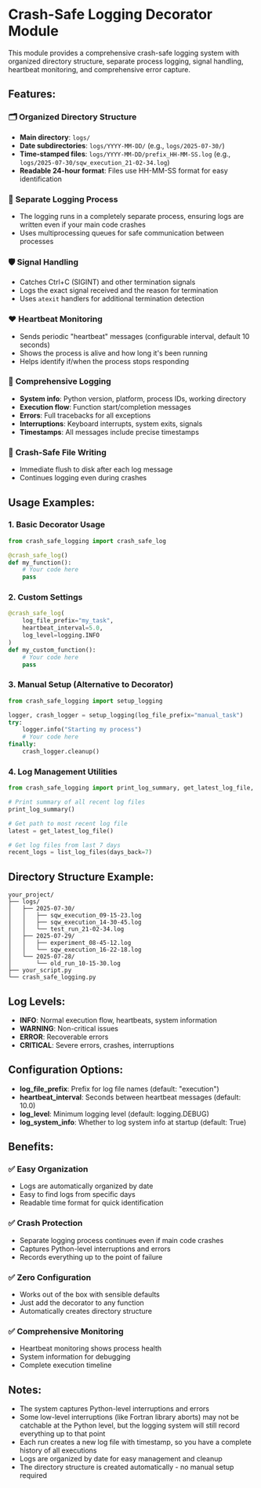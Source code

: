 # Crash-Safe Logging Decorator Module

This module provides a comprehensive crash-safe logging system with organized directory structure, separate process logging, signal handling, heartbeat monitoring, and comprehensive error capture.

## Features:

### 🗂️ **Organized Directory Structure**
- **Main directory**: `logs/`
- **Date subdirectories**: `logs/YYYY-MM-DD/` (e.g., `logs/2025-07-30/`)
- **Time-stamped files**: `logs/YYYY-MM-DD/prefix_HH-MM-SS.log` (e.g., `logs/2025-07-30/sqw_execution_21-02-34.log`)
- **Readable 24-hour format**: Files use HH-MM-SS format for easy identification

### 🔧 **Separate Logging Process**
- The logging runs in a completely separate process, ensuring logs are written even if your main code crashes
- Uses multiprocessing queues for safe communication between processes

### 🛡️ **Signal Handling** 
- Catches Ctrl+C (SIGINT) and other termination signals
- Logs the exact signal received and the reason for termination
- Uses `atexit` handlers for additional termination detection

### ❤️ **Heartbeat Monitoring**
- Sends periodic "heartbeat" messages (configurable interval, default 10 seconds)
- Shows the process is alive and how long it's been running
- Helps identify if/when the process stops responding

### 📝 **Comprehensive Logging**
- **System info**: Python version, platform, process IDs, working directory
- **Execution flow**: Function start/completion messages
- **Errors**: Full tracebacks for all exceptions
- **Interruptions**: Keyboard interrupts, system exits, signals
- **Timestamps**: All messages include precise timestamps

### 💾 **Crash-Safe File Writing**
- Immediate flush to disk after each log message
- Continues logging even during crashes

## Usage Examples:

### 1. Basic Decorator Usage
```python
from crash_safe_logging import crash_safe_log

@crash_safe_log()
def my_function():
    # Your code here
    pass
```

### 2. Custom Settings
```python
@crash_safe_log(
    log_file_prefix="my_task",
    heartbeat_interval=5.0,
    log_level=logging.INFO
)
def my_custom_function():
    # Your code here
    pass
```

### 3. Manual Setup (Alternative to Decorator)
```python
from crash_safe_logging import setup_logging

logger, crash_logger = setup_logging(log_file_prefix="manual_task")
try:
    logger.info("Starting my process")
    # Your code here
finally:
    crash_logger.cleanup()
```

### 4. Log Management Utilities
```python
from crash_safe_logging import print_log_summary, get_latest_log_file, list_log_files

# Print summary of all recent log files
print_log_summary()

# Get path to most recent log file
latest = get_latest_log_file()

# Get log files from last 7 days
recent_logs = list_log_files(days_back=7)
```

## Directory Structure Example:

```
your_project/
├── logs/
│   ├── 2025-07-30/
│   │   ├── sqw_execution_09-15-23.log
│   │   ├── sqw_execution_14-30-45.log
│   │   └── test_run_21-02-34.log
│   ├── 2025-07-29/
│   │   ├── experiment_08-45-12.log
│   │   └── sqw_execution_16-22-18.log
│   └── 2025-07-28/
│       └── old_run_10-15-30.log
├── your_script.py
└── crash_safe_logging.py
```

## Log Levels:

- **INFO**: Normal execution flow, heartbeats, system information
- **WARNING**: Non-critical issues
- **ERROR**: Recoverable errors
- **CRITICAL**: Severe errors, crashes, interruptions

## Configuration Options:

- **log_file_prefix**: Prefix for log file names (default: "execution")
- **heartbeat_interval**: Seconds between heartbeat messages (default: 10.0)
- **log_level**: Minimum logging level (default: logging.DEBUG)
- **log_system_info**: Whether to log system info at startup (default: True)

## Benefits:

### ✅ **Easy Organization**
- Logs are automatically organized by date
- Easy to find logs from specific days
- Readable time format for quick identification

### ✅ **Crash Protection**
- Separate logging process continues even if main code crashes
- Captures Python-level interruptions and errors
- Records everything up to the point of failure

### ✅ **Zero Configuration**
- Works out of the box with sensible defaults
- Just add the decorator to any function
- Automatically creates directory structure

### ✅ **Comprehensive Monitoring**
- Heartbeat monitoring shows process health
- System information for debugging
- Complete execution timeline

## Notes:

- The system captures Python-level interruptions and errors
- Some low-level interruptions (like Fortran library aborts) may not be catchable at the Python level, but the logging system will still record everything up to that point
- Each run creates a new log file with timestamp, so you have a complete history of all executions
- Logs are organized by date for easy management and cleanup
- The directory structure is created automatically - no manual setup required
